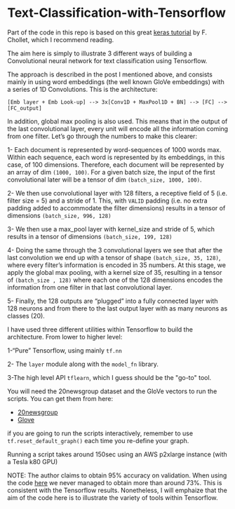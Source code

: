 # Text-Classification-with-Tensorflow

Part of the code in this repo is based on this great [keras tutorial](https://blog.keras.io/using-pre-trained-word-embeddings-in-a-keras-model.html) by F. Chollet, which I recommend reading. 

The aim here is simply to illustrate 3 different ways of building a Convolutional neural network for text classification using Tensorflow. 

The approach is described in the post I mentioned above, and consists mainly in using word embeddings (the well known GloVe embeddings) with a series of 1D Convolutions. This is the architecture:

`[Emb layer + Emb Look-up] --> 3x[Conv1D + MaxPool1D + BN] --> [FC] --> [FC_output]`

In addition, global max pooling is also used. This means that in the output of the last convolutional layer, every unit will encode all the information coming from one filter. Let’s go through the numbers to make this clearer: 

1- Each document is represented by word-sequences of 1000 words max. Within each sequence, each word is represented by its embeddings, in this case, of 100 dimensions. Therefore, each document will be represented by an array of dim `(1000, 100)`. For a given batch size, the input of the first convolutional later will be a tensor of dim `(batch_size, 1000, 100)`.

2- We then use  convolutional layer with 128 filters, a receptive field of 5 (i.e. filter size = 5) and a stride of 1. This, with `VALID` padding (i.e. no extra padding added to accommodate the filter dimensions) results in a tensor of dimensions `(batch_size, 996, 128)`

3- We then use a max_pool layer with kernel_size and stride of 5, which results in a tensor of dimensions `(batch_size, 199, 128)`

4- Doing the same through the 3 convolutional layers we see that after the last convolution we end up with a tensor of shape `(batch_size, 35, 128)`, where every filter’s information is encoded in 35 numbers. At this stage, we apply the global max pooling, with a kernel size of 35, resulting in a tensor of `(batch_size , 128)`  where each one of the 128 dimensions encodes the information from one filter in that last convolutional layer. 

5- Finally, the 128 outputs are “plugged” into a fully connected layer with 128 neurons and from there to the last output layer with as many neurons as classes (20).

I have used three different utilities within Tensorflow to build the architecture. From lower to higher level:

1-“Pure” Tensorflow, using mainly `tf.nn` 

2- The `layer` module along with the `model_fn` library.

3-The high level API `tflearn`, which I guess should be the "go-to" tool. 

You will need the 20newsgroup dataset and the GloVe vectors to run the scripts. You can get them from here: 
* [20newsgroup](http://www.cs.cmu.edu/afs/cs.cmu.edu/project/theo-20/www/data/news20.html)
* [Glove](https://nlp.stanford.edu/projects/glove/)

if you are going to run the scripts interactively, remember to use `tf.reset_default_graph()` each time you re-define your graph. 

Running a script takes around 150sec using an AWS p2xlarge instance (with a Tesla k80 GPU)

NOTE: The author claims to obtain 95% accuracy on validation. When using the code [here](https://github.com/fchollet/keras/blob/master/examples/pretrained_word_embeddings.py) we never managed to obtain more than around 73%. This is consistent with the Tensorflow results. Nonetheless, I will emphaize that the aim of the code here is to illustrate the variety of tools within Tensorflow.  
 
 
